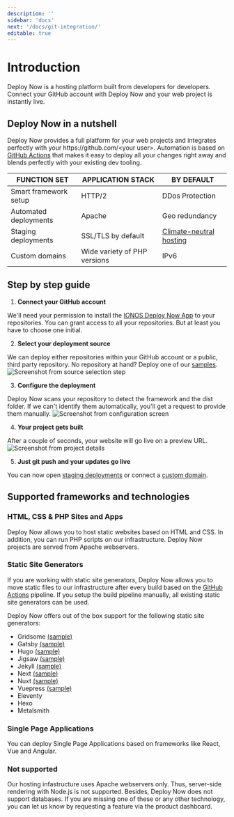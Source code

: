 ```yaml
---
description: ''
sidebar: 'docs'
next: '/docs/git-integration/'
editable: true
---
```


# Introduction

Deploy Now is a hosting platform built from developers for developers. Connect your GitHub account with Deploy Now and your web project is instantly live.

## Deploy Now in a nutshell

Deploy Now provides a full platform for your web projects and integrates perfectly with your https:&#47;&#47;github.com/&lt;your user&gt;. Automation is based on [GitHub Actions](https://github.com/features/actions) that makes it easy to deploy all your changes right away and blends perfectly with your existing dev tooling. 

|FUNCTION SET|APPLICATION STACK|BY DEFAULT|
|-|-|-|
|Smart framework setup|HTTP/2|DDos Protection|
|Automated deployments|Apache|Geo redundancy|
|Staging deployments|SSL/TLS by default|[Climate-neutral hosting](https://www.ionos.com/environment)|
|Custom domains|Wide variety of PHP versions|IPv6|

## Step by step guide

1. **Connect your GitHub account** 

We'll need your permission to install the [IONOS Deploy Now App](https://github.com/apps/ionos-deploy-now) to your repositories. You can grant access to all your repositories. But at least you have to choose one initial.
    
2. **Select your deployment source**

We can deploy either repositories within your GitHub account or a public, third party repository. No repository at hand? Deploy one of our [samples](/docs/framework-samples/).
![Screenshot from source selection step](/source-selection.jpg)  
  
3. **Configure the deployment**

Deploy Now scans your repository to detect the framework and the dist folder. If we can't identify them automatically, you'll get a request to provide them manually.
![Screenshot from configuration screen](/confirm-configuration.jpg)

4. **Your project gets built** 

After a couple of seconds, your website will go live on a preview URL. 
![Screenshot from project details](/project-details.jpg)

5. **Just git push and your updates go live** 

You can now open [staging deployments](/docs/staging-deployments/) or connect a [custom domain](/docs/domain-tls/).

## Supported frameworks and technologies

### HTML, CSS & PHP Sites and Apps
Deploy Now allows you to host static websites based on HTML and CSS. In addition, you can run PHP scripts on our infrastructure. Deploy Now projects are served from Apache webservers. 

### Static Site Generators
If you are working with static site generators, Deploy Now allows you to move static files to our infrastructure after every build based on the [GitHub Actions](https://github.com/features/actions) pipeline. If you setup the build pipeline manually, all existing static site generators can be used. 

Deploy Now offers out of the box support for the following static site generators:

- Gridsome [(sample)](/docs/framework-samples/#gridsome-sample)
- Gatsby [(sample)](/docs/framework-samples/#gatsby-sample)
- Hugo [(sample)](/docs/framework-samples/#hugo-sample)
- Jigsaw [(sample)](/docs/framework-samples/#jigsaw-sample)
- Jekyll [(sample)](/docs/framework-samples/#jekyll-sample)
- Next [(sample)](/docs/framework-samples/#next-sample)
- Nuxt [(sample)](/docs/framework-samples/#nuxt-sample)
- Vuepress [(sample)](/docs/framework-samples/#vuepress-sample)
- Eleventy
- Hexo
- Metalsmith

### Single Page Applications
You can deploy Single Page Applications based on frameworks like React, Vue and Angular.

### Not supported
Our hosting infastructure uses Apache webservers only. Thus, server-side rendering with Node.js is not supported. Besides, Deploy Now does not support databases. If you are missing one of these or any other technology, you can let us know by requesting a feature via the product dashboard.